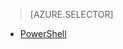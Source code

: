 > [AZURE.SELECTOR]
<!-- deleted by customization
- [SSH](/documentation/articles/hdinsight-use-sqoop)
-->
- [PowerShell](/documentation/articles/hdinsight-use-sqoop)
